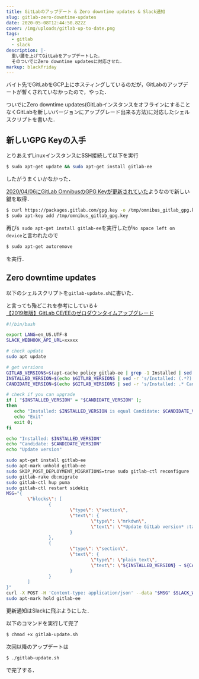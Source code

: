 ```yaml
---
title: GitLabのアップデート & Zero downtime updates & Slack通知
slug: gitlab-zero-downtime-updates
date: 2020-05-08T12:44:50.822Z
cover: /img/uploads/gitlab-up-to-date.png
tags:
  - gitlab
  - slack
description: |-
  重い腰を上げてGitLabをアップデートした．  
  そのついでにZero downtime updatesに対応させた．
markup: blackfriday
---
```

バイト先でGitLabをGCP上にホスティングしているのだが，GitLabのアップデートが暫くされていなかったので，やった．

ついでにZero downtime updates(GitLabインスタンスをオフラインにすることなくGitLabを新しいバージョンにアップグレード出来る方法)に対応したシェルスクリプトを書いた．

## 新しいGPG Keyの入手

とりあえずLinuxインスタンスにSSH接続して以下を実行
```bash
$ sudo apt-get update && sudo apt-get install gitlab-ee
```
したがうまくいかなかった．

[2020/04/06にGitLab OmnibusのGPG Keyが更新されていた](https://docs.gitlab.com/omnibus/update/package_signatures.html#fetching-new-keys-after-2020-04-06)ようなので新しい鍵を取得．
```bash
$ curl https://packages.gitlab.com/gpg.key -o /tmp/omnibus_gitlab_gpg.key
$ sudo apt-key add /tmp/omnibus_gitlab_gpg.key
```
再び`$ sudo apt-get install gitlab-ee`を実行したが`No space left on device`と言われたので
```bash
$ sudo apt-get autoremove
```
を実行．

## Zero downtime updates
以下のシェルスクリプトを`gitlab-update.sh`に書いた．

と言っても殆どこれを参考にしている↓  
[【2019年版】GitLab CE/EEのゼロダウンタイムアップグレード](https://qiita.com/ynott/items/7e3d730d12a09e7fdd8b)

```bash:gitlab-update.sh
#!/bin/bash

export LANG=en_US.UTF-8
SLACK_WEBHOOK_API_URL=xxxxx

# check update
sudo apt update

# get versions
GITLAB_VERSIONS=$(apt-cache policy gitlab-ee | grep -1 Installed | sed -r 's/(^  )//' | grep -v "gitlab-ee:")
INSTALLED_VERSION=$(echo $GITLAB_VERSIONS | sed -r 's/Installed: (.*?) Candidate: .*/\1/g')
CANDIDATE_VERSION=$(echo $GITLAB_VERSIONS | sed -r 's/Installed: .* Candidate: (.*?)/\1/g')

# check if you can upgrade
if [ "$INSTALLED_VERSION" = "$CANDIDATE_VERSION" ];
then
   echo "Installed: $INSTALLED_VERSION is equal Candidate: $CANDIDATE_VERSION"
   echo "Exit"
   exit 0;
fi

echo "Installed: $INSTALLED_VERSION"
echo "Candidate: $CANDIDATE_VERSION"
echo "Update version"

sudo apt-get install gitlab-ee
sudo apt-mark unhold gitlab-ee
sudo SKIP_POST_DEPLOYMENT_MIGRATIONS=true sudo gitlab-ctl reconfigure
sudo gitlab-rake db:migrate
sudo gitlab-ctl hup puma
sudo gitlab-ctl restart sidekiq
MSG="{
        \"blocks\": [
                {
                        \"type\": \"section\",
                        \"text\": {
                                \"type\": \"mrkdwn\",
                                \"text\": \"*Update GitLab version* :tada: \"
                        }
                },
                {
                        \"type\": \"section\",
                        \"text\": {
                                \"type\": \"plain_text\",
                                \"text\": \"${INSTALLED_VERSION} → ${CANDIDATE_VERSION}\"
                        }
                }
        ]
}"
curl -X POST -H 'Content-type: application/json' --data "$MSG" $SLACK_WEBHOOK_API_URL
sudo apt-mark hold gitlab-ee
```
更新通知はSlackに飛ぶようにした．

以下のコマンドを実行して完了
```bash
$ chmod +x gitlab-update.sh
```

次回以降のアップデートは
```bash
$ ./gitlab-update.sh
```
で完了する．

